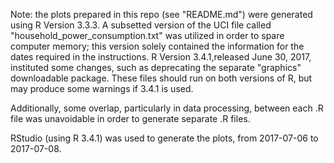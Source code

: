 Note: the plots prepared in this repo (see "README.md") were generated using R Version 3.3.3.
A subsetted version of the UCI file called "household_power_consumption.txt" was utilized in order to spare
computer memory; this version solely contained the information for the dates required in the instructions.
R Version 3.4.1,released June 30, 2017, instituted some changes, such as deprecating the separate "graphics" downloadable
package.  These files should run on both versions of R, but may produce some warnings if 3.4.1 is used.

Additionally, some overlap, particularly in data processing,
between each .R file was unavoidable in order to generate separate .R files.

RStudio (using R 3.4.1) was used to generate the plots, from 2017-07-06 to 2017-07-08.
